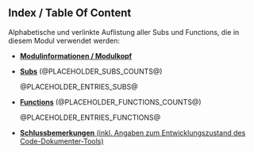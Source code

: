 ﻿


<!-- --------------------------------------------------------------- -->
<!-- Index / TOC -->
<!-- --------------------------------------------------------------- -->

## Index / Table Of Content

Alphabetische und verlinkte Auflistung aller Subs und Functions, die in diesem Modul verwendet werden:

* [**Modulinformationen / Modulkopf**](#sec_modulinfos)
  

  
  <!-- ---------- SUBS: --------------- -->

* [**Subs**](#sec_subs) (@PLACEHOLDER_SUBS_COUNTS@)
  
  @PLACEHOLDER_ENTRIES_SUBS@




  <!-- ---------- FUNCTIONS: --------------- -->


* [**Functions**](#sec_functions) (@PLACEHOLDER_FUNCTIONS_COUNTS@)
  
  
  @PLACEHOLDER_ENTRIES_FUNCTIONS@




  <!-- ---------- TAIL: --------------- -->


* [**Schlussbemerkungen** (inkl. Angaben zum Entwicklungszustand des Code-Dokumenter-Tools)](#sec_tail)




